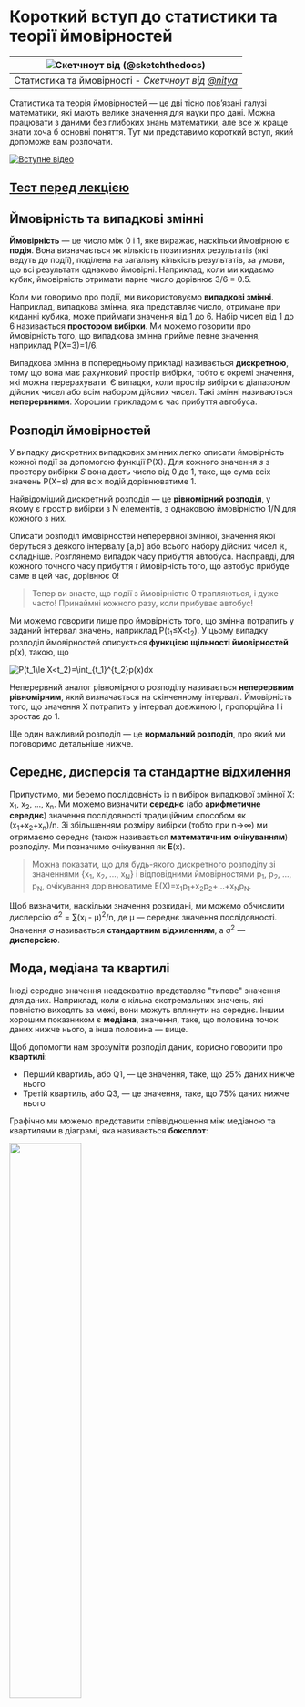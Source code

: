 <!--
CO_OP_TRANSLATOR_METADATA:
{
  "original_hash": "8bbb3fa0d4ad61384a3b4b5f7560226f",
  "translation_date": "2025-09-04T22:48:03+00:00",
  "source_file": "1-Introduction/04-stats-and-probability/README.md",
  "language_code": "uk"
}
-->
# Короткий вступ до статистики та теорії ймовірностей

|![ Скетчноут від [(@sketchthedocs)](https://sketchthedocs.dev) ](../../sketchnotes/04-Statistics-Probability.png)|
|:---:|
| Статистика та ймовірності - _Скетчноут від [@nitya](https://twitter.com/nitya)_ |

Статистика та теорія ймовірностей — це дві тісно пов’язані галузі математики, які мають велике значення для науки про дані. Можна працювати з даними без глибоких знань математики, але все ж краще знати хоча б основні поняття. Тут ми представимо короткий вступ, який допоможе вам розпочати.

[![Вступне відео](../../../../1-Introduction/04-stats-and-probability/images/video-prob-and-stats.png)](https://youtu.be/Z5Zy85g4Yjw)

## [Тест перед лекцією](https://purple-hill-04aebfb03.1.azurestaticapps.net/quiz/6)

## Ймовірність та випадкові змінні

**Ймовірність** — це число між 0 і 1, яке виражає, наскільки ймовірною є **подія**. Вона визначається як кількість позитивних результатів (які ведуть до події), поділена на загальну кількість результатів, за умови, що всі результати однаково ймовірні. Наприклад, коли ми кидаємо кубик, ймовірність отримати парне число дорівнює 3/6 = 0.5.

Коли ми говоримо про події, ми використовуємо **випадкові змінні**. Наприклад, випадкова змінна, яка представляє число, отримане при киданні кубика, може приймати значення від 1 до 6. Набір чисел від 1 до 6 називається **простором вибірки**. Ми можемо говорити про ймовірність того, що випадкова змінна прийме певне значення, наприклад P(X=3)=1/6.

Випадкова змінна в попередньому прикладі називається **дискретною**, тому що вона має рахунковий простір вибірки, тобто є окремі значення, які можна перерахувати. Є випадки, коли простір вибірки є діапазоном дійсних чисел або всім набором дійсних чисел. Такі змінні називаються **неперервними**. Хорошим прикладом є час прибуття автобуса.

## Розподіл ймовірностей

У випадку дискретних випадкових змінних легко описати ймовірність кожної події за допомогою функції P(X). Для кожного значення *s* з простору вибірки *S* вона дасть число від 0 до 1, таке, що сума всіх значень P(X=s) для всіх подій дорівнюватиме 1.

Найвідоміший дискретний розподіл — це **рівномірний розподіл**, у якому є простір вибірки з N елементів, з однаковою ймовірністю 1/N для кожного з них.

Описати розподіл ймовірностей неперервної змінної, значення якої беруться з деякого інтервалу [a,b] або всього набору дійсних чисел ℝ, складніше. Розглянемо випадок часу прибуття автобуса. Насправді, для кожного точного часу прибуття *t* ймовірність того, що автобус прибуде саме в цей час, дорівнює 0!

> Тепер ви знаєте, що події з ймовірністю 0 трапляються, і дуже часто! Принаймні кожного разу, коли прибуває автобус!

Ми можемо говорити лише про ймовірність того, що змінна потрапить у заданий інтервал значень, наприклад P(t<sub>1</sub>≤X<t<sub>2</sub>). У цьому випадку розподіл ймовірностей описується **функцією щільності ймовірностей** p(x), такою, що

![P(t_1\le X<t_2)=\int_{t_1}^{t_2}p(x)dx](../../../../1-Introduction/04-stats-and-probability/images/probability-density.png)

Неперервний аналог рівномірного розподілу називається **неперервним рівномірним**, який визначається на скінченному інтервалі. Ймовірність того, що значення X потрапить у інтервал довжиною l, пропорційна l і зростає до 1.

Ще один важливий розподіл — це **нормальний розподіл**, про який ми поговоримо детальніше нижче.

## Середнє, дисперсія та стандартне відхилення

Припустимо, ми беремо послідовність із n вибірок випадкової змінної X: x<sub>1</sub>, x<sub>2</sub>, ..., x<sub>n</sub>. Ми можемо визначити **середнє** (або **арифметичне середнє**) значення послідовності традиційним способом як (x<sub>1</sub>+x<sub>2</sub>+x<sub>n</sub>)/n. Зі збільшенням розміру вибірки (тобто при n→∞) ми отримаємо середнє (також називається **математичним очікуванням**) розподілу. Ми позначимо очікування як **E**(x).

> Можна показати, що для будь-якого дискретного розподілу зі значеннями {x<sub>1</sub>, x<sub>2</sub>, ..., x<sub>N</sub>} і відповідними ймовірностями p<sub>1</sub>, p<sub>2</sub>, ..., p<sub>N</sub>, очікування дорівнюватиме E(X)=x<sub>1</sub>p<sub>1</sub>+x<sub>2</sub>p<sub>2</sub>+...+x<sub>N</sub>p<sub>N</sub>.

Щоб визначити, наскільки значення розкидані, ми можемо обчислити дисперсію σ<sup>2</sup> = ∑(x<sub>i</sub> - μ)<sup>2</sup>/n, де μ — середнє значення послідовності. Значення σ називається **стандартним відхиленням**, а σ<sup>2</sup> — **дисперсією**.

## Мода, медіана та квартилі

Іноді середнє значення неадекватно представляє "типове" значення для даних. Наприклад, коли є кілька екстремальних значень, які повністю виходять за межі, вони можуть вплинути на середнє. Іншим хорошим показником є **медіана**, значення, таке, що половина точок даних нижче нього, а інша половина — вище.

Щоб допомогти нам зрозуміти розподіл даних, корисно говорити про **квартилі**:

* Перший квартиль, або Q1, — це значення, таке, що 25% даних нижче нього
* Третій квартиль, або Q3, — це значення, таке, що 75% даних нижче нього

Графічно ми можемо представити співвідношення між медіаною та квартилями в діаграмі, яка називається **боксплот**:

<img src="images/boxplot_explanation.png" width="50%"/>

Тут ми також обчислюємо **міжквартильний розмах** IQR=Q3-Q1 і так звані **викиди** — значення, які лежать за межами [Q1-1.5*IQR,Q3+1.5*IQR].

Для скінченного розподілу, який містить невелику кількість можливих значень, хорошим "типовим" значенням є те, яке зустрічається найчастіше, і називається **мода**. Це часто застосовується до категорійних даних, таких як кольори. Розглянемо ситуацію, коли є дві групи людей — одні, які сильно віддають перевагу червоному, і інші, які віддають перевагу синьому. Якщо ми кодуємо кольори числами, середнє значення для улюбленого кольору буде десь у спектрі помаранчево-зеленого, що не вказує на реальні вподобання жодної групи. Однак мода буде або одним із кольорів, або обома кольорами, якщо кількість людей, які голосують за них, однакова (у цьому випадку ми називаємо вибірку **мультимодальною**).

## Дані з реального світу

Коли ми аналізуємо дані з реального життя, вони часто не є випадковими змінними в тому сенсі, що ми не проводимо експерименти з невідомим результатом. Наприклад, розглянемо команду бейсболістів і їхні фізичні дані, такі як зріст, вага та вік. Ці числа не є точно випадковими, але ми все одно можемо застосувати ті самі математичні поняття. Наприклад, послідовність ваг людей можна вважати послідовністю значень, взятих із деякої випадкової змінної. Нижче наведено послідовність ваг реальних бейсболістів із [Головної ліги бейсболу](http://mlb.mlb.com/index.jsp), взяту з [цього набору даних](http://wiki.stat.ucla.edu/socr/index.php/SOCR_Data_MLB_HeightsWeights) (для вашої зручності показано лише перші 20 значень):

```
[180.0, 215.0, 210.0, 210.0, 188.0, 176.0, 209.0, 200.0, 231.0, 180.0, 188.0, 180.0, 185.0, 160.0, 180.0, 185.0, 197.0, 189.0, 185.0, 219.0]
```

> **Примітка**: Щоб побачити приклад роботи з цим набором даних, перегляньте [супровідний ноутбук](../../../../1-Introduction/04-stats-and-probability/notebook.ipynb). У цьому уроці також є кілька завдань, які ви можете виконати, додавши трохи коду до цього ноутбука. Якщо ви не впевнені, як працювати з даними, не хвилюйтеся — ми повернемося до роботи з даними за допомогою Python пізніше. Якщо ви не знаєте, як виконувати код у Jupyter Notebook, перегляньте [цю статтю](https://soshnikov.com/education/how-to-execute-notebooks-from-github/).

Ось боксплот, що показує середнє, медіану та квартилі для наших даних:

![Боксплот ваги](../../../../1-Introduction/04-stats-and-probability/images/weight-boxplot.png)

Оскільки наші дані містять інформацію про різні **ролі** гравців, ми також можемо побудувати боксплот за ролями — це дозволить нам зрозуміти, як значення параметрів відрізняються залежно від ролей. Цього разу ми розглянемо зріст:

![Боксплот за ролями](../../../../1-Introduction/04-stats-and-probability/images/boxplot_byrole.png)

Ця діаграма показує, що, в середньому, зріст перших бейсменів вищий, ніж зріст других бейсменів. Пізніше в цьому уроці ми дізнаємося, як можна більш формально перевірити цю гіпотезу та як продемонструвати, що наші дані статистично значущі для цього.

> Працюючи з даними з реального світу, ми припускаємо, що всі точки даних є вибірками, взятими з деякого розподілу ймовірностей. Це припущення дозволяє нам застосовувати техніки машинного навчання та створювати робочі моделі прогнозування.

Щоб побачити, який розподіл мають наші дані, ми можемо побудувати графік, який називається **гістограмою**. Вісь X міститиме кількість різних інтервалів ваги (так званих **бінів**), а вертикальна вісь показуватиме кількість разів, коли вибірка нашої випадкової змінної потрапляла в заданий інтервал.

![Гістограма даних з реального світу](../../../../1-Introduction/04-stats-and-probability/images/weight-histogram.png)

З цієї гістограми видно, що всі значення зосереджені навколо певної середньої ваги, і чим далі ми відходимо від цієї ваги, тим менше зустрічається ваг із таким значенням. Тобто дуже малоймовірно, що вага бейсболіста буде дуже відрізнятися від середньої ваги. Дисперсія ваг показує ступінь, до якого ваги можуть відрізнятися від середньої.

> Якщо ми візьмемо ваги інших людей, не з бейсбольної ліги, розподіл, ймовірно, буде іншим. Однак форма розподілу залишиться такою ж, але середнє та дисперсія зміняться. Тому, якщо ми навчимо нашу модель на бейсболістах, вона, ймовірно, дасть неправильні результати, коли буде застосована до студентів університету, оскільки базовий розподіл буде іншим.

## Нормальний розподіл

Розподіл ваг, який ми бачили вище, є дуже типовим, і багато вимірювань із реального світу мають той самий тип розподілу, але з різним середнім і дисперсією. Цей розподіл називається **нормальним розподілом**, і він відіграє дуже важливу роль у статистиці.

Використання нормального розподілу — це правильний спосіб генерувати випадкові ваги потенційних бейсболістів. Як тільки ми знаємо середню вагу `mean` і стандартне відхилення `std`, ми можемо згенерувати 1000 вибірок ваг наступним чином:
```python
samples = np.random.normal(mean,std,1000)
```

Якщо ми побудуємо гістограму згенерованих вибірок, ми побачимо картину, дуже схожу на ту, що показана вище. А якщо ми збільшимо кількість вибірок і кількість бінів, ми можемо створити картину нормального розподілу, яка буде ближчою до ідеальної:

![Нормальний розподіл із mean=0 та std.dev=1](../../../../1-Introduction/04-stats-and-probability/images/normal-histogram.png)

*Нормальний розподіл із mean=0 та std.dev=1*

## Довірчі інтервали

Коли ми говоримо про ваги бейсболістів, ми припускаємо, що існує певна **випадкова змінна W**, яка відповідає ідеальному розподілу ймовірностей ваг усіх бейсболістів (так званої **популяції**). Наша послідовність ваг відповідає підмножині всіх бейсболістів, яку ми називаємо **вибіркою**. Цікаве питання: чи можемо ми знати параметри розподілу W, тобто середнє та дисперсію популяції?

Найпростіша відповідь — обчислити середнє та дисперсію нашої вибірки. Однак може статися, що наша випадкова вибірка не точно представляє всю популяцію. Тому має сенс говорити про **довірчий інтервал**.
> **Інтервал довіри** — це оцінка справжнього середнього значення популяції на основі нашої вибірки, яка є точною з певною ймовірністю (або **рівнем довіри**).
Припустимо, у нас є вибірка X<sub>1</sub>, ..., X<sub>n</sub> з нашого розподілу. Кожного разу, коли ми беремо вибірку з нашого розподілу, ми отримуємо різне середнє значення μ. Таким чином, μ можна вважати випадковою змінною. **Довірчий інтервал** із довірою p — це пара значень (L<sub>p</sub>,R<sub>p</sub>), така, що **P**(L<sub>p</sub>≤μ≤R<sub>p</sub>) = p, тобто ймовірність того, що виміряне середнє значення потрапить у цей інтервал, дорівнює p.

Детальний розгляд того, як обчислюються ці довірчі інтервали, виходить за межі нашого короткого вступу. Додаткову інформацію можна знайти [у Вікіпедії](https://en.wikipedia.org/wiki/Confidence_interval). Коротко кажучи, ми визначаємо розподіл обчисленого середнього вибірки відносно справжнього середнього значення популяції, який називається **розподілом Стьюдента**.

> **Цікавий факт**: Розподіл Стьюдента названо на честь математика Вільяма Сілі Госета, який опублікував свою роботу під псевдонімом "Student". Він працював у пивоварні Guinness, і, за однією з версій, його роботодавець не хотів, щоб загальна публіка знала, що вони використовують статистичні тести для визначення якості сировини.

Якщо ми хочемо оцінити середнє значення μ нашої популяції з довірою p, нам потрібно взяти *(1-p)/2-й процентиль* розподілу Стьюдента A, який можна взяти з таблиць або обчислити за допомогою вбудованих функцій статистичного програмного забезпечення (наприклад, Python, R тощо). Тоді інтервал для μ буде заданий як X±A*D/√n, де X — отримане середнє вибірки, D — стандартне відхилення.

> **Примітка**: Ми також пропускаємо обговорення важливого поняття [ступенів свободи](https://en.wikipedia.org/wiki/Degrees_of_freedom_(statistics)), яке має значення у зв’язку з розподілом Стьюдента. Ви можете звернутися до більш повних книг зі статистики, щоб глибше зрозуміти це поняття.

Приклад обчислення довірчого інтервалу для ваги та зросту наведено в [супровідних блокнотах](../../../../1-Introduction/04-stats-and-probability/notebook.ipynb).

| p | Середнє значення ваги |
|-----|----------------------|
| 0.85 | 201.73±0.94         |
| 0.90 | 201.73±1.08         |
| 0.95 | 201.73±1.28         |

Зверніть увагу, що чим вища ймовірність довіри, тим ширший довірчий інтервал.

## Перевірка гіпотез

У нашому наборі даних про бейсболістів є різні ролі гравців, які можна узагальнити нижче (дивіться [супровідний блокнот](../../../../1-Introduction/04-stats-and-probability/notebook.ipynb), щоб побачити, як можна обчислити цю таблицю):

| Роль | Зріст | Вага | Кількість |
|------|-------|------|-----------|
| Ловці | 72.723684 | 204.328947 | 76 |
| Призначені біттери | 74.222222 | 220.888889 | 18 |
| Перші базові | 74.000000 | 213.109091 | 55 |
| Аутфілдери | 73.010309 | 199.113402 | 194 |
| Реліф-пітчери | 74.374603 | 203.517460 | 315 |
| Другі базові | 71.362069 | 184.344828 | 58 |
| Шортстопи | 71.903846 | 182.923077 | 52 |
| Стартові пітчери | 74.719457 | 205.163636 | 221 |
| Треті базові | 73.044444 | 200.955556 | 45 |

Ми можемо помітити, що середній зріст перших базових вищий, ніж у других базових. Таким чином, ми можемо зробити висновок, що **перші базові вищі за других базових**.

> Цей висновок називається **гіпотезою**, оскільки ми не знаємо, чи це дійсно правда.

Однак не завжди очевидно, чи можемо ми зробити цей висновок. З попереднього обговорення ми знаємо, що кожне середнє має пов’язаний довірчий інтервал, і ця різниця може бути просто статистичною помилкою. Нам потрібен більш формальний спосіб перевірки нашої гіпотези.

Давайте обчислимо довірчі інтервали окремо для зросту перших і других базових:

| Довіра | Перші базові | Другі базові |
|--------|--------------|--------------|
| 0.85   | 73.62..74.38 | 71.04..71.69 |
| 0.90   | 73.56..74.44 | 70.99..71.73 |
| 0.95   | 73.47..74.53 | 70.92..71.81 |

Ми бачимо, що за жодного рівня довіри інтервали не перекриваються. Це підтверджує нашу гіпотезу, що перші базові вищі за других базових.

Більш формально, проблема, яку ми вирішуємо, полягає в тому, щоб визначити, чи **два розподіли ймовірностей однакові**, або принаймні мають однакові параметри. Залежно від розподілу, нам потрібно використовувати різні тести для цього. Якщо ми знаємо, що наші розподіли нормальні, ми можемо застосувати **[t-тест Стьюдента](https://en.wikipedia.org/wiki/Student%27s_t-test)**.

У t-тесті Стьюдента ми обчислюємо так зване **t-значення**, яке вказує на різницю між середніми, враховуючи дисперсію. Доведено, що t-значення слідує **розподілу Стьюдента**, що дозволяє нам отримати порогове значення для заданого рівня довіри **p** (це можна обчислити або знайти в числових таблицях). Потім ми порівнюємо t-значення з цим порогом, щоб підтвердити або відхилити гіпотезу.

У Python ми можемо використовувати пакет **SciPy**, який включає функцію `ttest_ind` (крім багатьох інших корисних статистичних функцій!). Вона обчислює t-значення для нас, а також виконує зворотний пошук значення довіри p, щоб ми могли просто подивитися на довіру для висновків.

Наприклад, наше порівняння між зростом перших і других базових дає нам такі результати: 
```python
from scipy.stats import ttest_ind

tval, pval = ttest_ind(df.loc[df['Role']=='First_Baseman',['Height']], df.loc[df['Role']=='Designated_Hitter',['Height']],equal_var=False)
print(f"T-value = {tval[0]:.2f}\nP-value: {pval[0]}")
```
```
T-value = 7.65
P-value: 9.137321189738925e-12
```
У нашому випадку значення p дуже низьке, що означає, що є сильні докази того, що перші базові вищі.

Існують також інші типи гіпотез, які ми можемо перевірити, наприклад:
* Довести, що дана вибірка слідує певному розподілу. У нашому випадку ми припустили, що зріст розподілений нормально, але це потребує формальної статистичної перевірки.
* Довести, що середнє значення вибірки відповідає певному заданому значенню.
* Порівняти середні значення кількох вибірок (наприклад, яка різниця в рівнях щастя серед різних вікових груп).

## Закон великих чисел і центральна гранична теорема

Однією з причин, чому нормальний розподіл є таким важливим, є так звана **центральна гранична теорема**. Припустимо, у нас є велика вибірка незалежних N значень X<sub>1</sub>, ..., X<sub>N</sub>, взятих із будь-якого розподілу із середнім μ і дисперсією σ<sup>2</sup>. Тоді, для достатньо великого N (іншими словами, коли N→∞), середнє Σ<sub>i</sub>X<sub>i</sub> буде нормально розподіленим із середнім μ і дисперсією σ<sup>2</sup>/N.

> Інший спосіб інтерпретувати центральну граничну теорему — сказати, що незалежно від розподілу, коли ви обчислюєте середнє суми будь-яких значень випадкових змінних, ви отримуєте нормальний розподіл.

З центральної граничної теореми також випливає, що, коли N→∞, ймовірність того, що середнє вибірки дорівнює μ, стає 1. Це відоме як **закон великих чисел**.

## Коваріація та кореляція

Одним із завдань Data Science є пошук зв’язків між даними. Ми говоримо, що дві послідовності **корелюють**, коли вони демонструють схожу поведінку одночасно, тобто вони або зростають/спадають одночасно, або одна послідовність зростає, коли інша спадає, і навпаки. Іншими словами, між двома послідовностями, здається, є якийсь зв’язок.

> Кореляція не обов’язково вказує на причинний зв’язок між двома послідовностями; іноді обидві змінні можуть залежати від зовнішньої причини, або це може бути чисто випадковістю, що дві послідовності корелюють. Однак сильна математична кореляція є хорошим показником того, що дві змінні якось пов’язані.

Математично основним поняттям, яке показує зв’язок між двома випадковими змінними, є **коваріація**, яка обчислюється так: Cov(X,Y) = **E**\[(X-**E**(X))(Y-**E**(Y))\]. Ми обчислюємо відхилення обох змінних від їх середніх значень, а потім добуток цих відхилень. Якщо обидві змінні відхиляються разом, добуток завжди буде позитивним значенням, яке додасться до позитивної коваріації. Якщо обидві змінні відхиляються не синхронно (тобто одна падає нижче середнього, коли інша піднімається вище середнього), ми завжди отримуватимемо негативні числа, які додадуться до негативної коваріації. Якщо відхилення не залежать, вони додадуться приблизно до нуля.

Абсолютне значення коваріації не говорить нам багато про те, наскільки велика кореляція, оскільки воно залежить від величини фактичних значень. Щоб нормалізувати його, ми можемо поділити коваріацію на стандартне відхилення обох змінних, щоб отримати **кореляцію**. Хороша річ у тому, що кореляція завжди знаходиться в діапазоні [-1,1], де 1 вказує на сильну позитивну кореляцію між значеннями, -1 — сильну негативну кореляцію, а 0 — відсутність кореляції (змінні незалежні).

**Приклад**: Ми можемо обчислити кореляцію між вагою та зростом бейсболістів із згаданого вище набору даних:
```python
print(np.corrcoef(weights,heights))
```
У результаті ми отримуємо **матрицю кореляції**, схожу на цю:
```
array([[1.        , 0.52959196],
       [0.52959196, 1.        ]])
```

> Матриця кореляції C може бути обчислена для будь-якої кількості вхідних послідовностей S<sub>1</sub>, ..., S<sub>n</sub>. Значення C<sub>ij</sub> — це кореляція між S<sub>i</sub> і S<sub>j</sub>, а діагональні елементи завжди дорівнюють 1 (що також є самокореляцією S<sub>i</sub>).

У нашому випадку значення 0.53 вказує на те, що існує певна кореляція між вагою та зростом людини. Ми також можемо створити діаграму розсіювання одного значення проти іншого, щоб побачити зв’язок візуально:

![Зв’язок між вагою та зростом](../../../../1-Introduction/04-stats-and-probability/images/weight-height-relationship.png)

> Більше прикладів кореляції та коваріації можна знайти в [супровідному блокноті](../../../../1-Introduction/04-stats-and-probability/notebook.ipynb).

## Висновок

У цьому розділі ми дізналися:

* основні статистичні властивості даних, такі як середнє, дисперсія, мода та квартилі
* різні розподіли випадкових змінних, включаючи нормальний розподіл
* як знайти кореляцію між різними властивостями
* як використовувати математичний і статистичний апарат для доведення гіпотез
* як обчислювати довірчі інтервали для випадкової змінної на основі вибірки даних

Хоча це, безумовно, не вичерпний список тем, які існують у теорії ймовірностей і статистики, цього має бути достатньо, щоб дати вам хороший старт у цьому курсі.

## 🚀 Виклик

Використовуйте зразковий код у блокноті, щоб перевірити інші гіпотези:
1. Перші базові старші за других базових
2. Перші базові вищі за третіх базових
3. Шортстопи вищі за других базових

## [Післялекційний тест](https://ff-quizzes.netlify.app/en/ds/)

## Огляд і самостійне навчання

Ймовірність і статистика — це настільки широка тема, що вона заслуговує на окремий курс. Якщо ви хочете глибше зануритися в теорію, вам може бути цікаво продовжити читання деяких із наступних книг:

1. [Карлос Фернандес-Гранда](https://cims.nyu.edu/~cfgranda/) з Нью-Йоркського університету має чудові лекційні нотатки [Ймовірність і статистика для Data Science](https://cims.nyu.edu/~cfgranda/pages/stuff/probability_stats_for_DS.pdf) (доступні онлайн)
1. [Пітер і Ендрю Брюс. Практична статистика для Data Scientists.](https://www.oreilly.com/library/view/practical-statistics-for/9781491952955/) [[зразковий код у R](https://github.com/andrewgbruce/statistics-for-data-scientists)]. 
1. [Джеймс Д. Міллер. Статистика для Data Science](https://www.packtpub.com/product/statistics-for-data-science/9781788290678) [[зразковий код у R](https://github.com/PacktPublishing/Statistics-for-Data-Science)]

## Завдання

[Маленьке дослідження діабету](assignment.md)

## Авторство

Цей урок створено з ♥️ [Дмитром Сошниковим](http://soshnikov.com)

---

**Відмова від відповідальності**:  
Цей документ був перекладений за допомогою сервісу автоматичного перекладу [Co-op Translator](https://github.com/Azure/co-op-translator). Хоча ми прагнемо до точності, будь ласка, майте на увазі, що автоматичні переклади можуть містити помилки або неточності. Оригінальний документ на його рідній мові слід вважати авторитетним джерелом. Для критичної інформації рекомендується професійний людський переклад. Ми не несемо відповідальності за будь-які непорозуміння або неправильні тлумачення, що виникають внаслідок використання цього перекладу.